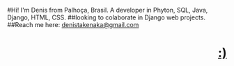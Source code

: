 #Hi! I'm Denis from Palhoça, Brasil. A developer in Phyton, SQL, Java, Django, HTML, CSS.
##looking to colaborate in Django web projects.
##Reach me here: denistakenaka@gmail.com
<h1 align="Right">
    <a href="[https://pt-br.reactjs.org/](https://github.com/Dnstilt/Dnstilt/assets/99708461/8df48839-d7cb-4b6c-874a-f0ca96076087)"> :) </a>
</h1>



